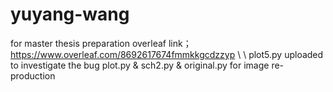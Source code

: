 # yuyang-wang
for master thesis preparation
overleaf link；https://www.overleaf.com/8692617674fmmkkgcdzzyp
\\
\\
plot5.py uploaded to investigate the bug
plot.py & sch2.py & original.py for image re-production
